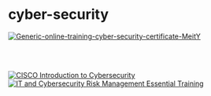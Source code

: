 # cyber-security

<a href='#'>
    <img src='https://user-images.githubusercontent.com/105943862/230781343-eb07edf5-c5e3-4765-95e9-f2acf4376c77.png'  title='Generic-online-training-cyber-security-certificate-MeitY'>
</a>

</br> </br>

<a href='https://www.credly.com/badges/60d84777-703f-4b17-8f5d-884cab205d94/public_url'>
    <img src='https://user-images.githubusercontent.com/105943862/230932725-d2386028-61cd-436d-9c34-e698b057f617.png'  title='CISCO Introduction to Cybersecurity'>
</a> 

<a href='https://lnkd.in/dZd9pjhh'>
    <img src='https://user-images.githubusercontent.com/105943862/233709145-29c1e074-062d-45bd-b260-82d2cc5efe6e.png'  title='IT and Cybersecurity Risk Management Essential Training'>
</a> 


